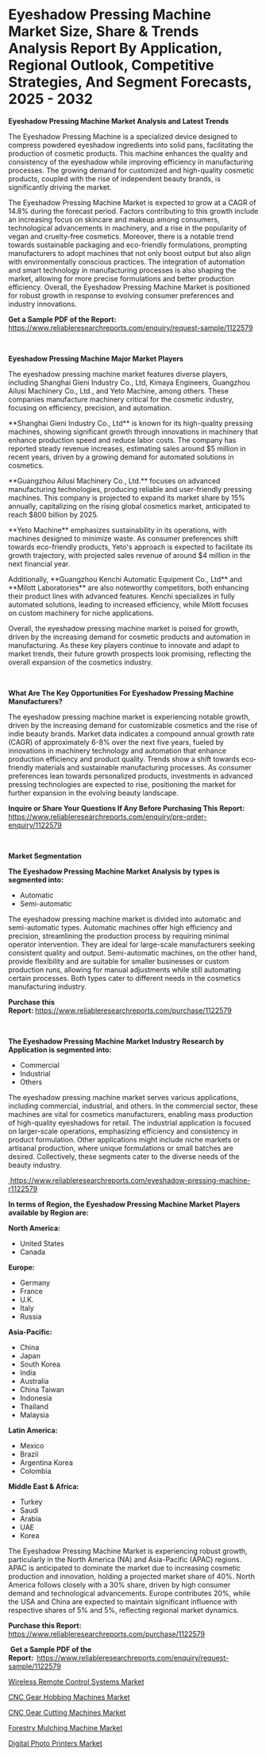 <p><h1>Eyeshadow Pressing Machine Market Size, Share & Trends Analysis Report By Application, Regional Outlook, Competitive Strategies, And Segment Forecasts, 2025 - 2032</h1></p><p><strong>Eyeshadow Pressing Machine Market Analysis and Latest Trends</strong></p>
<p><p>The Eyeshadow Pressing Machine is a specialized device designed to compress powdered eyeshadow ingredients into solid pans, facilitating the production of cosmetic products. This machine enhances the quality and consistency of the eyeshadow while improving efficiency in manufacturing processes. The growing demand for customized and high-quality cosmetic products, coupled with the rise of independent beauty brands, is significantly driving the market.</p><p>The Eyeshadow Pressing Machine Market is expected to grow at a CAGR of 14.8% during the forecast period. Factors contributing to this growth include an increasing focus on skincare and makeup among consumers, technological advancements in machinery, and a rise in the popularity of vegan and cruelty-free cosmetics. Moreover, there is a notable trend towards sustainable packaging and eco-friendly formulations, prompting manufacturers to adopt machines that not only boost output but also align with environmentally conscious practices. The integration of automation and smart technology in manufacturing processes is also shaping the market, allowing for more precise formulations and better production efficiency. Overall, the Eyeshadow Pressing Machine Market is positioned for robust growth in response to evolving consumer preferences and industry innovations.</p></p>
<p><strong>Get a Sample PDF of the Report:&nbsp;</strong> <a href="https://www.reliableresearchreports.com/enquiry/request-sample/1122579?utm_campaign=38&utm_medium=2&utm_source=Github&utm_content=ia&utm_term=22022025&utm_id=eyeshadow-pressing-machine">https://www.reliableresearchreports.com/enquiry/request-sample/1122579</a></p>
<p>&nbsp;</p>
<p><strong>Eyeshadow Pressing Machine Major Market Players</strong></p>
<p><p>The eyeshadow pressing machine market features diverse players, including Shanghai Gieni Industry Co., Ltd, Kimaya Engineers, Guangzhou Ailusi Machinery Co., Ltd., and Yeto Machine, among others. These companies manufacture machinery critical for the cosmetic industry, focusing on efficiency, precision, and automation.</p><p>**Shanghai Gieni Industry Co., Ltd** is known for its high-quality pressing machines, showing significant growth through innovations in machinery that enhance production speed and reduce labor costs. The company has reported steady revenue increases, estimating sales around $5 million in recent years, driven by a growing demand for automated solutions in cosmetics.</p><p>**Guangzhou Ailusi Machinery Co., Ltd.** focuses on advanced manufacturing technologies, producing reliable and user-friendly pressing machines. This company is projected to expand its market share by 15% annually, capitalizing on the rising global cosmetics market, anticipated to reach $800 billion by 2025.</p><p>**Yeto Machine** emphasizes sustainability in its operations, with machines designed to minimize waste. As consumer preferences shift towards eco-friendly products, Yeto's approach is expected to facilitate its growth trajectory, with projected sales revenue of around $4 million in the next financial year.</p><p>Additionally, **Guangzhou Kenchi Automatic Equipment Co., Ltd** and **Milott Laboratories** are also noteworthy competitors, both enhancing their product lines with advanced features. Kenchi specializes in fully automated solutions, leading to increased efficiency, while Milott focuses on custom machinery for niche applications.</p><p>Overall, the eyeshadow pressing machine market is poised for growth, driven by the increasing demand for cosmetic products and automation in manufacturing. As these key players continue to innovate and adapt to market trends, their future growth prospects look promising, reflecting the overall expansion of the cosmetics industry.</p></p>
<p>&nbsp;</p>
<p><strong>What Are The Key Opportunities For Eyeshadow Pressing Machine Manufacturers?</strong></p>
<p><p>The eyeshadow pressing machine market is experiencing notable growth, driven by the increasing demand for customizable cosmetics and the rise of indie beauty brands. Market data indicates a compound annual growth rate (CAGR) of approximately 6-8% over the next five years, fueled by innovations in machinery technology and automation that enhance production efficiency and product quality. Trends show a shift towards eco-friendly materials and sustainable manufacturing processes. As consumer preferences lean towards personalized products, investments in advanced pressing technologies are expected to rise, positioning the market for further expansion in the evolving beauty landscape.</p></p>
<p><strong>Inquire or Share Your Questions If Any Before Purchasing This Report:</strong> <a href="https://www.reliableresearchreports.com/enquiry/pre-order-enquiry/1122579?utm_campaign=38&utm_medium=2&utm_source=Github&utm_content=ia&utm_term=22022025&utm_id=eyeshadow-pressing-machine">https://www.reliableresearchreports.com/enquiry/pre-order-enquiry/1122579</a></p>
<p>&nbsp;</p>
<p><strong>Market Segmentation</strong></p>
<p><strong>The Eyeshadow Pressing Machine Market Analysis by types is segmented into:</strong></p>
<p><ul><li>Automatic</li><li>Semi-automatic</li></ul></p>
<p><p>The eyeshadow pressing machine market is divided into automatic and semi-automatic types. Automatic machines offer high efficiency and precision, streamlining the production process by requiring minimal operator intervention. They are ideal for large-scale manufacturers seeking consistent quality and output. Semi-automatic machines, on the other hand, provide flexibility and are suitable for smaller businesses or custom production runs, allowing for manual adjustments while still automating certain processes. Both types cater to different needs in the cosmetics manufacturing industry.</p></p>
<p><strong>Purchase this Report:&nbsp;</strong><a href="https://www.reliableresearchreports.com/purchase/1122579?utm_campaign=38&utm_medium=2&utm_source=Github&utm_content=ia&utm_term=22022025&utm_id=eyeshadow-pressing-machine">https://www.reliableresearchreports.com/purchase/1122579</a></p>
<p>&nbsp;</p>
<p><strong>The Eyeshadow Pressing Machine Market Industry Research by Application is segmented into:</strong></p>
<p><ul><li>Commercial</li><li>Industrial</li><li>Others</li></ul></p>
<p><p>The eyeshadow pressing machine market serves various applications, including commercial, industrial, and others. In the commercial sector, these machines are vital for cosmetics manufacturers, enabling mass production of high-quality eyeshadows for retail. The industrial application is focused on larger-scale operations, emphasizing efficiency and consistency in product formulation. Other applications might include niche markets or artisanal production, where unique formulations or small batches are desired. Collectively, these segments cater to the diverse needs of the beauty industry.</p></p>
<p><a href="https://www.reliableresearchreports.com/eyeshadow-pressing-machine-r1122579?utm_campaign=38&utm_medium=2&utm_source=Github&utm_content=ia&utm_term=22022025&utm_id=eyeshadow-pressing-machine">&nbsp;https://www.reliableresearchreports.com/eyeshadow-pressing-machine-r1122579</a></p>
<p><strong>In terms of Region, the Eyeshadow Pressing Machine Market Players available by Region are:</strong></p>
<p>
    <p> <strong> North America: </strong>
        <ul>
            <li>United States</li>
            <li>Canada</li>
        </ul>
        </p> 
    <p> <strong> Europe: </strong>
        <ul>
            <li>Germany</li>
            <li>France</li>
            <li>U.K.</li>
            <li>Italy</li>
            <li>Russia</li>
        </ul>
        </p> 
    <p> <strong> Asia-Pacific: </strong>
        <ul>
            <li>China</li>
            <li>Japan</li>
            <li>South Korea</li>
            <li>India</li>
            <li>Australia</li>
            <li>China Taiwan</li>
            <li>Indonesia</li>
            <li>Thailand</li>
            <li>Malaysia</li>
        </ul>
        </p> 
    <p> <strong> Latin America: </strong>
        <ul>
            <li>Mexico</li>
            <li>Brazil</li>
            <li>Argentina Korea</li>
            <li>Colombia</li>
        </ul>
        </p> 
    <p> <strong> Middle East & Africa: </strong>
        <ul>
            <li>Turkey</li>
            <li>Saudi</li>
            <li>Arabia</li>
            <li>UAE</li>
            <li>Korea</li>
        </ul>
    </p>
    </p>
<p><p>The Eyeshadow Pressing Machine Market is experiencing robust growth, particularly in the North America (NA) and Asia-Pacific (APAC) regions. APAC is anticipated to dominate the market due to increasing cosmetic production and innovation, holding a projected market share of 40%. North America follows closely with a 30% share, driven by high consumer demand and technological advancements. Europe contributes 20%, while the USA and China are expected to maintain significant influence with respective shares of 5% and 5%, reflecting regional market dynamics.</p></p>
<p><strong>Purchase this Report: </strong><a href="https://www.reliableresearchreports.com/purchase/1122579?utm_campaign=38&utm_medium=2&utm_source=Github&utm_content=ia&utm_term=22022025&utm_id=eyeshadow-pressing-machine">https://www.reliableresearchreports.com/purchase/1122579</a></p>
<p>&nbsp;<strong>Get a Sample PDF of the Report:&nbsp;&nbsp;</strong><a href="https://www.reliableresearchreports.com/enquiry/request-sample/1122579?utm_campaign=38&utm_medium=2&utm_source=Github&utm_content=ia&utm_term=22022025&utm_id=eyeshadow-pressing-machine">https://www.reliableresearchreports.com/enquiry/request-sample/1122579</a></p>
<p><strong></strong></p>
<p><p><a href="https://github.com/lillybosakoi/Market-Research-Report-List-1/blob/main/wireless-remote-control-systems-market.md?utm_campaign=38&utm_medium=2&utm_source=Github&utm_content=ia&utm_term=22022025&utm_id=eyeshadow-pressing-machine">Wireless Remote Control Systems Market</a></p><p><a href="https://github.com/siertnamba7u/Market-Research-Report-List-1/blob/main/cnc-gear-hobbing-machines-market.md?utm_campaign=38&utm_medium=2&utm_source=Github&utm_content=ia&utm_term=22022025&utm_id=eyeshadow-pressing-machine">CNC Gear Hobbing Machines Market</a></p><p><a href="https://github.com/weyerpinkeg4/Market-Research-Report-List-1/blob/main/cnc-gear-cutting-machines-market.md?utm_campaign=38&utm_medium=2&utm_source=Github&utm_content=ia&utm_term=22022025&utm_id=eyeshadow-pressing-machine">CNC Gear Cutting Machines Market</a></p><p><a href="https://github.com/zouzangummer/Market-Research-Report-List-1/blob/main/forestry-mulching-machine-market.md?utm_campaign=38&utm_medium=2&utm_source=Github&utm_content=ia&utm_term=22022025&utm_id=eyeshadow-pressing-machine">Forestry Mulching Machine Market</a></p><p><a href="https://github.com/boyertrull4r/Market-Research-Report-List-1/blob/main/digital-photo-printers-market.md?utm_campaign=38&utm_medium=2&utm_source=Github&utm_content=ia&utm_term=22022025&utm_id=eyeshadow-pressing-machine">Digital Photo Printers Market</a></p></p>